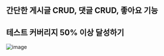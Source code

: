 <h2>간단한 게시글 CRUD, 댓글 CRUD, 좋아요 기능</h2>
<h2> 테스트 커버리지 50% 이상 달성하기</h2>

![image](https://user-images.githubusercontent.com/58474431/184135301-039a6517-25b1-4584-ad75-cf54c1beec0f.png)
